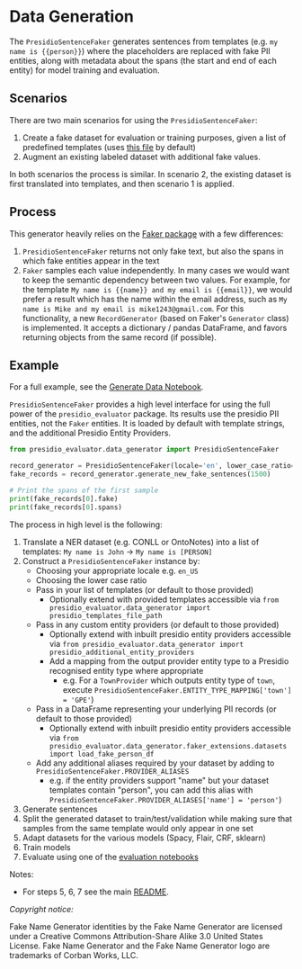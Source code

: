 # Data Generation

The `PresidioSentenceFaker` generates sentences from templates (e.g. `my name is {{person}}`) where the placeholders
are replaced with fake PII entities, along with metadata about the spans (the start and end of each entity) for model training and evaluation.

## Scenarios

There are two main scenarios for using the `PresidioSentenceFaker`:

1. Create a fake dataset for evaluation or training purposes, given a list of predefined templates 
(uses [this file](raw_data/templates.txt) by default)
2. Augment an existing labeled dataset with additional fake values.

In both scenarios the process is similar. In scenario 2, the existing dataset is first translated into templates, 
and then scenario 1 is applied.

## Process

This generator heavily relies on the [Faker package](https://www.github.com/joke2k/faker) with a few differences:

1. `PresidioSentenceFaker` returns not only fake text, but also the spans in which fake entities appear in the text
2. `Faker` samples each value independently.
In many cases we would want to keep the semantic dependency between two values. 
For example, for the template `My name is {{name}} and my email is {{email}}`, 
we would prefer a result which has the name within the email address, 
such as `My name is Mike and my email is mike1243@gmail.com`. 
For this functionality, a new `RecordGenerator` (based on Faker's `Generator` class) is implemented. 
It accepts a dictionary / pandas DataFrame, and favors returning objects from the same record (if possible).

## Example

For a full example, see the [Generate Data Notebook](../../notebooks/1_Generate_data.ipynb).

`PresidioSentenceFaker` provides a high level interface for using the full power of the `presidio_evaluator`
package. Its results use the presidio PII entities, not the `Faker` entities.
It is loaded by default with template strings, and the additional Presidio Entity Providers.

```python
from presidio_evaluator.data_generator import PresidioSentenceFaker

record_generator = PresidioSentenceFaker(locale='en', lower_case_ratio=0.05)
fake_records = record_generator.generate_new_fake_sentences(1500)

# Print the spans of the first sample
print(fake_records[0].fake)
print(fake_records[0].spans)
```

The process in high level is the following:

1. Translate a NER dataset (e.g. CONLL or OntoNotes) into a list of
templates: `My name is John` -> `My name is [PERSON]`
2. Construct a `PresidioSentenceFaker` instance by:
   - Choosing your appropriate locale e.g. `en_US`
   - Choosing the lower case ratio
   - Pass in your list of templates (or default to those provided)
     - Optionally extend with provided templates accessible via `from presidio_evaluator.data_generator import presidio_templates_file_path`
   - Pass in any custom entity providers (or default to those provided)
     - Optionally extend with inbuilt presidio entity providers accessible via `from presidio_evaluator.data_generator import presidio_additional_entity_providers`
     - Add a mapping from the output provider entity type to a Presidio recognised entity type where appropriate
       - e.g. For a `TownProvider` which outputs entity type of `town`, execute `PresidioSentenceFaker.ENTITY_TYPE_MAPPING['town'] = 'GPE'`)
   - Pass in a DataFrame representing your underlying PII records (or default to those provided)
     - Optionally extend with inbuilt presidio entity providers accessible via `from presidio_evaluator.data_generator.faker_extensions.datasets import load_fake_person_df`
   - Add any additional aliases required by your dataset by adding to `PresidioSentenceFaker.PROVIDER_ALIASES`
     - e.g. if the entity providers support "name" but your dataset templates contain "person", you can add this alias
     with `PresidioSentenceFaker.PROVIDER_ALIASES['name'] = 'person'`)
3. Generate sentences
4. Split the generated dataset to train/test/validation while making sure
that samples from the same template would only appear in one set
5. Adapt datasets for the various models (Spacy, Flair, CRF, sklearn)
6. Train models
7. Evaluate using one of the [evaluation notebooks](../../notebooks/models)

Notes:

- For steps 5, 6, 7 see the main [README](../../README.md).


*Copyright notice:*

Fake Name Generator identities by the Fake Name Generator are licensed under a
Creative Commons Attribution-Share Alike 3.0 United States License.
Fake Name Generator and the Fake Name Generator logo
are trademarks of Corban Works, LLC.
